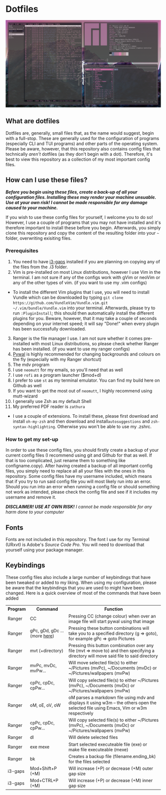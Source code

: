 # Dotfiles

<img src="scrot.png">

## What are dotfiles
Dotfiles are, generally, small files that, as the name would suggest, begin with a full-stop. These are generally used for the configuration of programs (especially CLI and TUI programs) and other parts of the operating system. Please be aware, however, that this repository also contains config files that technically _aren't_ dotfiles (as they don't begin with a dot). Therefore, it's best to view this repository as a collection of my most important config files.

## How can I use these files?
___Before you begin using these files, create a back-up of all your configuration files. Installing these may render your machine unsuable. Use at your own risk! I cannot be made responsible for any damage caused to your machine.___

If you wish to use these config files for yourself, I welcome you to do so! However, I use a couple of programs that you may not have installed and it's therefore important to install these before you begin. 
Afterwards, you simply clone this repository and copy the content of the resulting folder into your `~` folder, overwriting exisiting files. 

### Prerequisites
1. You need to have [i3-gaps](https://github.com/Airblader/i3) installed if you are planning on copying any of the files from the .i3 folder.
2. Vim is pre-installed on most Linux distributions, however I use Vim in the terminal. I am not sure if any of the configs work with gVim or neoVim or any of the other types of vim. (if you want to use my .vim configs)

  * To install the different Vim plugins that I use, you will need to install Vundle which can be downloaded by typing `git clone https://github.com/VundleVim/Vundle.vim.git ~/.vim/bundle/Vundle.vim` into your terminal. Afterwards, please try to run `:PluginInstall`; this should then automatically install the different plugins for you. Beware, however, that it may take a couple of seconds depending on your internet speed; it will say "Done!" when every plugin has been successfully downloaded.

3. Ranger is the file manager I use. I am not sure whether it comes pre-installed with most Linux distributions, so please check whether Ranger has been installed. (if you want to use my ranger configs)
4. [Pywal](https://github.com/dylanaraps/pywal) is highly recommended for changing backgrounds and colours on the fly (especially with my Ranger shortcut)
5. The mdv program
6. I use `neomutt` for my emails, so you'll need that as well
7. I use `rofi` as a program launcher ($mod+d)
8. I prefer to use `st` as my terminal emulator. You can find my build here on Github as well
9. If you want to get the most out of `neomutt`, I highly recommend using mutt-wizard
10. I generally use Zsh as my default Shell
11. My preferred PDF reader is `zathura`

  * I use a couple of extensions. To install these, please first download and install `oh-my-zsh` and then download and install`autosuggestions` and `zsh-syntax-highlighting`. Otherwise you won't be able to use my .zshrc.

### How to get my set-up
In order to use these config files, you should firstly create a backup of your current config files (I recommend using git and Github for that as well. If that is too complicated, just rename them to something like configname.copy). After having created a backup of all important config files, you simply need to replace all all your files with the ones in this repository. Some config files have my username included, which means that if you try to run said config file you will most likely run into an error. Should you run into an error when running a config file or should something not work as intended, please check the config file and see if it includes my username and remove it.

_**DISCLAIMER! USE AT OWN RISK!** I cannot be made responsible for any harm done to your computer_

## Fonts
Fonts are not included in this repository. The font I use for my Terminal (URxvt) is Adobe's _Source Code Pro_. You will need to download that yourself using your package manager.

## Keybindings
These config files also include a large number of keybindings that have been tweaked or added to my liking. When using my configuration, please be aware that the keybindings that you are used to might have been changed.
Here is a quick overview of most of the commands that have been added 

<table>
  <tr>
    <th>Program</th>
    <th>Command</th>
    <th>Function</th>
  </tr>
  <tr>
    <td>Ranger</td>
    <td>CC</td>
    <td>Pressing CC (change colour) when over an image file will start pywal using that image</td>
  </tr>
  <tr>
    <td>Ranger</td>
    <td>gPc, gDd, gDc ... (more <a href="https://github.com/Jeytas/dot/blob/master/.config/ranger/rc.conf#L322">here</a>)</td>
    <td>Pressing these button combinations will take you to a specified directory (g => goto), for example gPc => goto Pictures</td>
  </tr>
  <tr>
    <td>Ranger</td>
    <td>mvt (+directory)</td>
    <td>Pressing this button combination over any file (mvt => move to) and then specifying a directory will move said file to said directory</td>
  </tr>
  <tr>
    <td>Ranger</td>
    <td>mvPc, mvDc, mvPw...</td>
    <td>Will move selected file(s) to either ~/Pictures (mvPc), ~/Documents (mvDc) or ~/Pictures/wallpapers (mvPw)</td>
  </tr>
  <tr>
    <td>Ranger</td>
    <td>cpPc, cpDc, cpPw...</td>
    <td>Will copy selected file(s) to either ~/Pictures (mvPc), ~/Documents (mvDc) or ~/Pictures/wallpapers (mvPw)</td>
  </tr>
  <tr>
  <tr>
    <td>Ranger</td>
    <td>oM, oE, oV, oW</td>
    <td>oM parses a markdown file using mdv and displays it using w3m – the others open the selected file using Emacs, Vim or w3m respectively</td>
  </tr>
    <td>Ranger</td>
    <td>cpPc, cpDc, cpPw...</td>
    <td>Will copy selected file(s) to either ~/Pictures (mvPc), ~/Documents (mvDc) or ~/Pictures/wallpapers (mvPw)</td>
  </tr>
  <tr>
    <td>Ranger</td>
    <td>dl</td>
    <td>Will delete selected files</td>
  </tr>
  <tr>
    <td>Ranger</td>
    <td>exe mexe</td>
    <td>Start selected executeable file (exe) or make file executeable (mexe)</td>
  </tr>
  <tr>
    <td>Ranger</td>
    <td>bk</td>
    <td>Creates a backup file (filename.ending_bk) for the files selected</td>
  </tr>
  <tr>
    <td>i3-gaps</td>
    <td>Mod+Shift+P (+M)</td>
    <td>Will increase (+P) or decrease (+M) outer gap size</td>
  </tr>
  <tr>
    <td>i3-gaps</td>
    <td>Mod+CTRL+P (+M)</td>
    <td>Will increase (+P) or decrease (+M) inner gap size</td>
  </tr>
 </tr>
</table>
